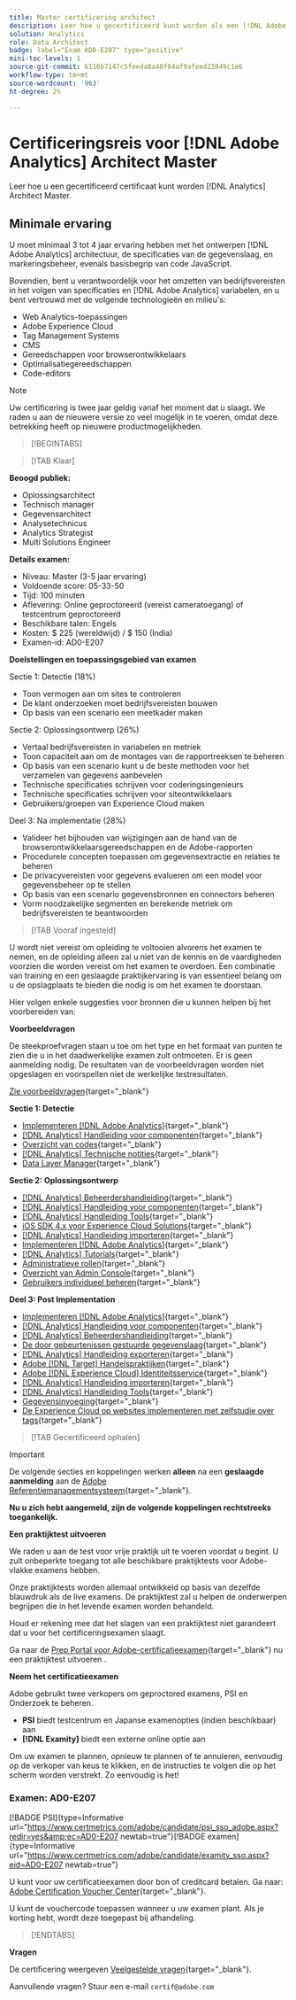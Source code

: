 ```yaml
---
title: Master certificering architect
description: Leer hoe u gecertificeerd kunt worden als een [!DNL Adobe Analytics] Architect Master.
solution: Analytics
role: Data Architect
badge: label="Exam AD0-E207" type="positive"
mini-toc-levels: 1
source-git-commit: 6116b7147c5feeda8a48f84af9afeed23849c1e6
workflow-type: tm+mt
source-wordcount: '963'
ht-degree: 2%

---
```


# Certificeringsreis voor [!DNL Adobe Analytics] Architect Master

Leer hoe u een gecertificeerd certificaat kunt worden [!DNL Analytics] Architect Master.

## Minimale ervaring

U moet minimaal 3 tot 4 jaar ervaring hebben met het ontwerpen [!DNL Adobe Analytics] architectuur, de specificaties van de gegevenslaag, en markeringsbeheer, evenals basisbegrip van code JavaScript.

Bovendien, bent u verantwoordelijk voor het omzetten van bedrijfsvereisten in het volgen van specificaties en [!DNL Adobe Analytics] variabelen, en u bent vertrouwd met de volgende technologieën en milieu&#39;s:

* Web Analytics-toepassingen
* Adobe Experience Cloud
* Tag Management Systems
* CMS
* Gereedschappen voor browserontwikkelaars
* Optimalisatiegereedschappen
* Code-editors

>[!NOTE]
>
>Uw certificering is twee jaar geldig vanaf het moment dat u slaagt. We raden u aan de nieuwere versie zo veel mogelijk in te voeren, omdat deze betrekking heeft op nieuwere productmogelijkheden.

>[!BEGINTABS]

>[!TAB Klaar]

**Beoogd publiek:**

* Oplossingsarchitect
* Technisch manager
* Gegevensarchitect
* Analysetechnicus
* Analytics Strategist
* Multi Solutions Engineer

**Details examen:**

* Niveau: Master (3-5 jaar ervaring)
* Voldoende score: 05-33-50
* Tijd: 100 minuten
* Aflevering: Online geproctoreerd (vereist cameratoegang) of testcentrum geproctoreerd
* Beschikbare talen: Engels
* Kosten: $ 225 (wereldwijd) / $ 150 (India)
* Examen-id: AD0-E207

**Doelstellingen en toepassingsgebied van examen**

Sectie 1: Detectie (18%)

* Toon vermogen aan om sites te controleren
* De klant onderzoeken moet bedrijfsvereisten bouwen
* Op basis van een scenario een meetkader maken

Sectie 2: Oplossingsontwerp (26%)

* Vertaal bedrijfsvereisten in variabelen en metriek
* Toon capaciteit aan om de montages van de rapportreeksen te beheren
* Op basis van een scenario kunt u de beste methoden voor het verzamelen van gegevens aanbevelen
* Technische specificaties schrijven voor coderingsingenieurs
* Technische specificaties schrijven voor siteontwikkelaars
* Gebruikers/groepen van Experience Cloud maken

Deel 3: Na implementatie (28%)

* Valideer het bijhouden van wijzigingen aan de hand van de browserontwikkelaarsgereedschappen en de Adobe-rapporten
* Procedurele concepten toepassen om gegevensextractie en relaties te beheren
* De privacyvereisten voor gegevens evalueren om een model voor gegevensbeheer op te stellen
* Op basis van een scenario gegevensbronnen en connectors beheren
* Vorm noodzakelijke segmenten en berekende metriek om bedrijfsvereisten te beantwoorden

>[!TAB Vooraf ingesteld]

U wordt niet vereist om opleiding te voltooien alvorens het examen te nemen, en de opleiding alleen zal u niet van de kennis en de vaardigheden voorzien die worden vereist om het examen te overdoen. Een combinatie van training en een geslaagde praktijkervaring is van essentieel belang om u de opslagplaats te bieden die nodig is om het examen te doorstaan.

Hier volgen enkele suggesties voor bronnen die u kunnen helpen bij het voorbereiden van:

**Voorbeeldvragen**

De steekproefvragen staan u toe om het type en het formaat van punten te zien die u in het daadwerkelijke examen zult ontmoeten. Er is geen aanmelding nodig. De resultaten van de voorbeeldvragen worden niet opgeslagen en voorspellen niet de werkelijke testresultaten.

[Zie voorbeeldvragen](https://scorpion.caveon.com/launchpad/ad0-e207-adobe-analytics-architect-master-copy-y9f8t1){target="_blank"}

**Sectie 1: Detectie**

* [Implementeren [!DNL Adobe Analytics]](https://experienceleague.adobe.com/docs/analytics/implementation/home.html?lang=en){target="_blank"}
* [[!DNL Analytics] Handleiding voor componenten](https://experienceleague.adobe.com/docs/analytics/components/home.html?lang=en){target="_blank"}
* [Overzicht van codes](https://experienceleague.adobe.com/docs/experience-platform/tags/home.html?lang=en){target="_blank"}
* [[!DNL Analytics] Technische notities](https://experienceleague.adobe.com/docs/analytics/technotes/home.html?lang=en){target="_blank"}
* [Data Layer Manager](https://exchange.adobe.com/apps/ec/101462/data-layer-manager){target="_blank"}

**Sectie 2: Oplossingsontwerp**

* [[!DNL Analytics] Beheerdershandleiding](https://experienceleague.adobe.com/docs/analytics/admin/home.html?lang=en){target="_blank"}
* [[!DNL Analytics] Handleiding voor componenten](https://experienceleague.adobe.com/docs/analytics/components/home.html?lang=en){target="_blank"}
* [[!DNL Analytics] Handleiding Tools](https://experienceleague.adobe.com/docs/analytics/analyze/home.html?lang=en){target="_blank"}
* [iOS SDK 4.x voor Experience Cloud Solutions](https://experienceleague.adobe.com/docs/mobile-services/ios/overview.html?lang=en){target="_blank"}
* [[!DNL Analytics] Handleiding importeren](https://experienceleague.adobe.com/docs/analytics/import/home.html?lang=en){target="_blank"}
* [Implementeren [!DNL Adobe Analytics]](https://experienceleague.adobe.com/docs/analytics/implementation/home.html?lang=en){target="_blank"}
* [[!DNL Analytics] Tutorials](https://experienceleague.adobe.com/docs/analytics-learn/tutorials/overview.html?lang=en){target="_blank"}
* [Administratieve rollen](https://helpx.adobe.com/in/enterprise/using/admin-roles.html){target="_blank"}
* [Overzicht van Admin Console](https://helpx.adobe.com/in/enterprise/using/admin-console.html#Settings){target="_blank"}
* [Gebruikers individueel beheren](https://helpx.adobe.com/in/enterprise/using/manage-users-individually.html){target="_blank"}

**Deel 3: Post Implementation**

* [Implementeren [!DNL Adobe Analytics]](https://experienceleague.adobe.com/docs/analytics/implementation/home.html?lang=en){target="_blank"}
* [[!DNL Analytics] Handleiding voor componenten](https://experienceleague.adobe.com/docs/analytics/components/home.html?lang=en){target="_blank"}
* [[!DNL Analytics] Beheerdershandleiding](https://experienceleague.adobe.com/docs/analytics/admin/home.html?lang=en){target="_blank"}
* [De door gebeurtenissen gestuurde gegevenslaag](https://jimalytics.com/tag-management/the-event-driven-data-layer/){target="_blank"}
* [[!DNL Analytics] Handleiding exporteren](https://experienceleague.adobe.com/docs/analytics/export/home.html?lang=en){target="_blank"}
* [Adobe [!DNL Target] Handelspraktijken](https://experienceleague.adobe.com/docs/target/using/target-home.html?lang=en){target="_blank"}
* [Adobe [!DNL Experience Cloud] Identiteitsservice](https://experienceleague.adobe.com/docs/id-service/using/home.html?lang=en){target="_blank"}
* [[!DNL Analytics] Handleiding importeren](https://experienceleague.adobe.com/docs/analytics/import/home.html?lang=en){target="_blank"}
* [[!DNL Analytics] Handleiding Tools](https://experienceleague.adobe.com/docs/analytics/analyze/home.html?lang=en){target="_blank"}
* [Gegevensinvoeging](https://github.com/AdobeDocs/analytics-1.4-apis/blob/master/docs/data-insertion-api/overview/c_data_insertion_process.md){target="_blank"}
* [De Experience Cloud op websites implementeren met zelfstudie over tags](https://experienceleague.adobe.com/docs/platform-learn/implement-in-websites/overview.html?lang=en){target="_blank"}

>[!TAB Gecertificeerd ophalen]

>[!IMPORTANT]
>
>De volgende secties en koppelingen werken **alleen**  na een **geslaagde aanmelding** aan de [Adobe Referentiemanagementsysteem](http://www.certmetrics.com/adobe){target="_blank"}.


**Nu u zich hebt aangemeld, zijn de volgende koppelingen rechtstreeks toegankelijk.**

**Een praktijktest uitvoeren**

We raden u aan de test voor vrije praktijk uit te voeren voordat u begint. U zult onbeperkte toegang tot alle beschikbare praktijktests voor Adobe-vlakke examens hebben.

Onze praktijktests worden allemaal ontwikkeld op basis van dezelfde blauwdruk als de live examens. De praktijktest zal u helpen de onderwerpen begrijpen die in het levende examen worden behandeld.

Houd er rekening mee dat het slagen van een praktijktest niet garandeert dat u voor het certificeringsexamen slaagt.

Ga naar de [Prep Portal voor Adobe-certificatieexamen](https://www.certmetrics.com/adobe/candidate/gmetrix_sso.aspx){target="_blank"} nu een praktijktest uitvoeren .

**Neem het certificatieexamen**

Adobe gebruikt twee verkopers om geproctored examens, PSI en Onderzoek te beheren.

* **PSI** biedt testcentrum en Japanse examenopties (indien beschikbaar) aan
* **[!DNL Examity]** biedt een externe online optie aan

Om uw examen te plannen, opnieuw te plannen of te annuleren, eenvoudig op de verkoper van keus te klikken, en de instructies te volgen die op het scherm worden verstrekt. Zo eenvoudig is het!

### Examen: AD0-E207

[!BADGE PSI]{type=Informative url="https://www.certmetrics.com/adobe/candidate/psi_sso_adobe.aspx?redir=yes&amp;ec=AD0-E207 newtab=true"}[!BADGE examen]{type=Informative url="https://www.certmetrics.com/adobe/candidate/examity_sso.aspx?eid=AD0-E207 newtab=true"}

U kunt voor uw certificatieexamen door bon of creditcard betalen. Ga naar: [Adobe Certification Voucher Center](https://market.xvoucher.com/adobe/global){target="_blank"}.

U kunt de vouchercode toepassen wanneer u uw examen plant. Als je korting hebt, wordt deze toegepast bij afhandeling.

>[!ENDTABS]

**Vragen**

De certificering weergeven [Veelgestelde vragen](https://experienceleague.adobe.com/docs/certification/certification/faq.html?lang=en){target="_blank"}.

Aanvullende vragen? Stuur een e-mail `certif@adobe.com`
